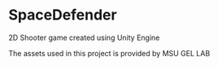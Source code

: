 # SpaceDefender
2D Shooter game created using Unity Engine

The assets used in this project is provided by MSU GEL LAB
